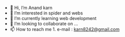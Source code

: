 - 👋 Hi, I’m Anand karn
- 👀 I’m interested in spider and webs
- 🌱 I’m currently learning web development
- 💞️ I’m looking to collaborate on ...
- 📫 How to reach me 1. e-mail : karn8242@gmail.com

<!---
karn8242/karn8242 is a ✨ special ✨ repository because its `README.md` (this file) appears on your GitHub profile.
You can click the Preview link to take a look at your changes.
--->
